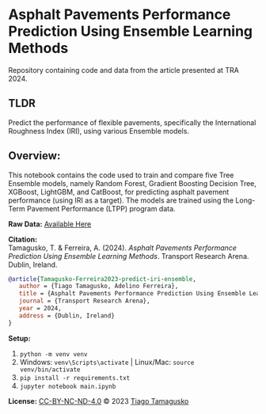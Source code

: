 # Asphalt Pavements Performance Prediction Using Ensemble Learning Methods
Repository containing code and data from the article presented at TRA 2024.

## TLDR
Predict the performance of flexible pavements, specifically the International Roughness Index (IRI), using various Ensemble models.

## Overview:
This notebook contains the code used to train and compare five Tree Ensemble models, namely Random Forest, Gradient Boosting Decision Tree, XGBoost, LightGBM, and CatBoost, for predicting asphalt pavement performance (using IRI as a target). The models are trained using the Long-Term Pavement Performance (LTPP) program data.

**Raw Data:** [Available Here](https://infopave.fhwa.dot.gov/DownloadTracker/Bucket/114229)

**Citation:**  
Tamagusko, T. & Ferreira, A. (2024). *Asphalt Pavements Performance Prediction Using Ensemble Learning Methods*. Transport Research Arena. Dublin, Ireland.

```bibtex
@article{Tamagusko-Ferreira2023-predict-iri-ensemble,
   author = {Tiago Tamagusko, Adelino Ferreira},
   title = {Asphalt Pavements Performance Prediction Using Ensemble Learning Methods},
   journal = {Transport Research Arena},
   year = 2024,
   address = {Dublin, Ireland}
}
```

**Setup:**
1. `python -m venv venv`
2. Windows: `venv\Scripts\activate` | Linux/Mac: `source venv/bin/activate`
3. `pip install -r requirements.txt`
4. `jupyter notebook main.ipynb`

**License:** [CC-BY-NC-ND-4.0](LICENSE) © 2023 [Tiago Tamagusko](https://github.com/tamagusko)
